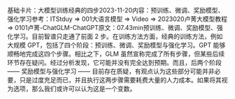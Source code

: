

基础卡片：大模型训练经典的四步2023-11-20内容：预训练、微调、奖励模型、强化学习参考：ITStduy => 001大语言模型 => Video => 2023020卢菁大模型教程 => 0101卢菁-ChatGLM-ChatGPT原文：07.43min预训练、微调、奖励模型、强化学习。目前智谱只走通了前面 2 步。在训练方法方面，经典的训练方法，例如大规模 GPT，包括了四个阶段：预训练、微调、奖励模型与强化学习。GPT 能够顺畅地完成这四个步骤。相比之下，GLM 虽然宣称完成了所有步骤，但某些后续环节存在疑问。经过分析发现，它可能并没有完全达到预期。而且，后两个阶段 —— 奖励模型与强化学习 —— 目前存在质疑，有观点认为这些部分可能并非必要，只是过度充足而已，并且执行这两步骤需要耗费大量的人力成本。如果将其视为选项，那么我们或许可以认为这是一个变数。